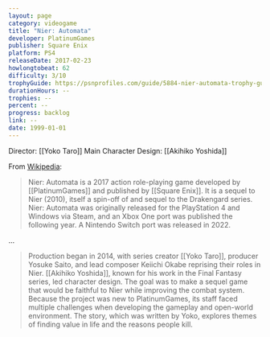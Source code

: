 ```yaml
---
layout: page
category: videogame
title: "Nier: Automata"
developer: PlatinumGames
publisher: Square Enix
platform: PS4
releaseDate: 2017-02-23
howlongtobeat: 62
difficulty: 3/10
trophyGuide: https://psnprofiles.com/guide/5884-nier-automata-trophy-guide
durationHours: --
trophies: --
percent: --
progress: backlog
link: --
date: 1999-01-01
---
```


Director: [[Yoko Taro]]
Main Character Design: [[Akihiko Yoshida]]

From [Wikipedia](https://en.wikipedia.org/wiki/Nier:_Automata):

> Nier: Automata is a 2017 action role-playing game developed by [[PlatinumGames]] and published by [[Square Enix]]. It is a sequel to Nier (2010), itself a spin-off of and sequel to the Drakengard series. Nier: Automata was originally released for the PlayStation 4 and Windows via Steam, and an Xbox One port was published the following year. A Nintendo Switch port was released in 2022.

…

> Production began in 2014, with series creator [[Yoko Taro]], producer Yosuke Saito, and lead composer Keiichi Okabe reprising their roles in Nier. [[Akihiko Yoshida]], known for his work in the Final Fantasy series, led character design. The goal was to make a sequel game that would be faithful to Nier while improving the combat system. Because the project was new to PlatinumGames, its staff faced multiple challenges when developing the gameplay and open-world environment. The story, which was written by Yoko, explores themes of finding value in life and the reasons people kill.

